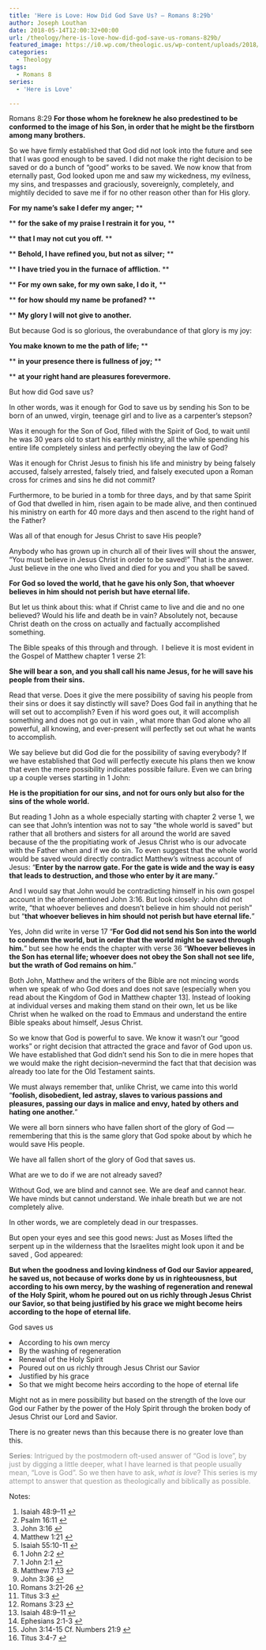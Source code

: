 ```yaml
---
title: 'Here is Love: How Did God Save Us? – Romans 8:29b'
author: Joseph Louthan
date: 2018-05-14T12:00:32+00:00
url: /theology/here-is-love-how-did-god-save-us-romans-829b/
featured_image: https://i0.wp.com/theologic.us/wp-content/uploads/2018/05/brazen-serpent-e1450126518962.jpg?resize=451%2C337
categories:
  - Theology
tags:
  - Romans 8
series:
  - 'Here is Love'

---
```

<span style="font-weight: 400;">Romans 8:29</span> **For those whom he foreknew he also predestined to be conformed to the image of his Son, in order that he might be the firstborn among many brothers.** 

<span style="font-weight: 400;">So we have firmly established that God did not look into the future and see that I was good enough to be saved. I did not make the right decision to be saved or do a bunch of “good” works to be saved. We now know that from eternally past, God looked upon me and saw my wickedness, my evilness, my sins, and trespasses and graciously, sovereignly, completely, and mightily decided to save me if for no other reason other than for His glory.</span>

**For my name’s sake I defer my anger;** **
  
** **for the sake of my praise I restrain it for you,** **
  
** **that I may not cut you off.** **
  
** **Behold, I have refined you, but not as silver;** **
  
** **I have tried you in the furnace of affliction.** **
  
** **For my own sake, for my own sake, I do it,** **
  
** **for how should my name be profaned?** **
  
** **My glory I will not give to another.** <span style="font-weight: 400;"><a class="simple-footnote" title="Isaiah 48:9–11" id="return-note-3318-1" href="#note-3318-1"></a></span>

<span style="font-weight: 400;">But because God is so glorious, the overabundance of that glory is my joy:</span>

**You make known to me the path of life;** **
  
** **in your presence there is fullness of joy;** **
  
** **at your right hand are pleasures forevermore.** <span style="font-weight: 400;"><a class="simple-footnote" title="Psalm 16:11" id="return-note-3318-2" href="#note-3318-2"></a></span>

But how did God save us?

In other words, was it enough for God to save us by sending his Son to be born of an unwed, virgin, teenage girl and to live as a carpenter&#8217;s stepson?

Was it enough for the Son of God, filled with the Spirit of God, to wait until he was 30 years old to start his earthly ministry, all the while spending his entire life completely sinless and perfectly obeying the law of God?

Was it enough for Christ Jesus to finish his life and ministry by being<span style="font-weight: 400; color: #ff6600;"> </span><span style="font-weight: 400;">falsely accused, falsely arrested, falsely tried, and falsely executed upon a Roman cross for crimes and sins he did not commit? </span>

<span style="font-weight: 400;">Furthermore, to be buried in a tomb for three days, and by that same Spirit of God that dwelled in him, risen again to be made alive, and then continued his ministry on earth for 40 more days and then ascend to the right hand of the Father?</span>

Was all of that enough for Jesus Christ to save His people?

<span style="font-weight: 400;">Anybody who has grown up in church all of their lives will shout the answer, “You must believe in Jesus Christ in order to be saved!” That is the answer. Just believe in the one who lived and died for you and you shall be saved.</span>

**For God so loved the world, that he gave his only Son, that whoever believes in him should not perish but have eternal life.** <span style="font-weight: 400;"><a class="simple-footnote" title="John 3:16" id="return-note-3318-3" href="#note-3318-3"></a></span>

<span style="font-weight: 400;">But let us think about this: what if Christ came to live and die and no one believed? Would his life and death be in vain? Absolutely not, because Christ death on the cross on actually and factually accomplished something.</span>

<span style="font-weight: 400;">The Bible speaks of this through and through.  I believe it is most evident in the Gospel of Matthew chapter 1 verse 21:</span>

**She will bear a son, and you shall call his name Jesus, for he will save his people from their sins.** <span style="font-weight: 400;"><a class="simple-footnote" title="Matthew 1:21" id="return-note-3318-4" href="#note-3318-4"></a></span>

<span style="font-weight: 400;">Read that verse. Does it give the mere possibility of saving his people from their sins or does it say distinctly will save? Does God fail in anything that he will set out to accomplish? Even if his word goes out, it will accomplish something and does not go out in vain <a class="simple-footnote" title="Isaiah 55:10-11" id="return-note-3318-5" href="#note-3318-5"></a>, what more than God alone who all powerful, all knowing, and ever-present will perfectly set out what he wants to accomplish.</span>

<span style="font-weight: 400;">We say believe but did God die for the possibility of saving everybody? If we have established that God will perfectly execute his plans then we know that even the mere possibility indicates possible failure. Even we can bring up a couple verses starting in 1 John:</span>

**He is the propitiation for our sins, and not for ours only but also for the sins of the whole world.** <span style="font-weight: 400;"><a class="simple-footnote" title="1 John 2:2" id="return-note-3318-6" href="#note-3318-6"></a></span>

<span style="font-weight: 400;">But reading 1 John as a whole especially starting with chapter 2 verse 1, we can see that John&#8217;s intention was not to say “the whole world is saved” but rather that all brothers and sisters for all around the world are saved because of the the propitiating work of Jesus Christ who is our advocate with the Father when and if we do sin. <a class="simple-footnote" title="1 John 2:1" id="return-note-3318-7" href="#note-3318-7"></a> To even suggest that the whole world would be saved would directly contradict Matthew’s witness account of Jesus: “</span>**Enter by the narrow gate. For the gate is wide and the way is easy that leads to destruction, and those who enter by it are many.**<span style="font-weight: 400;">” <a class="simple-footnote" title="Matthew 7:13" id="return-note-3318-8" href="#note-3318-8"></a></span>

<span style="font-weight: 400;">And I would say that John would be contradicting himself in his own gospel account in the aforementioned John 3:16. But l</span><span style="font-weight: 400;">ook closely: John did not write, “that whoever believes and doesn’t believe in him should not perish” but “</span>**that whoever believes in him should not perish but have eternal life.**<span style="font-weight: 400;">”</span>

<span style="font-weight: 400;">Yes, John did write in verse 17 “</span>**For God did not send his Son into the world to condemn the world, but in order that the world might be saved through him.**<span style="font-weight: 400;">” but see how he ends the chapter with verse 36 “</span>**Whoever believes in the Son has eternal life; whoever does not obey the Son shall not see life, but the wrath of God remains on him.**<span style="font-weight: 400;">” <a class="simple-footnote" title="John 3:36" id="return-note-3318-9" href="#note-3318-9"></a></span>

<span style="font-weight: 400;">Both John, Matthew and the writers of the Bible are not mincing words when we speak of who God does and does not save (especially when you read about the Kingdom of God in Matthew chapter 13]. Instead of looking at individual verses and making them stand on their own, let us be like Christ when he walked on the road to Emmaus and understand the entire Bible speaks about himself, Jesus Christ.</span>

<span style="font-weight: 400;">So we know that God is powerful to save. We know it wasn’t our “good works” or right decision that attracted the grace and favor of God upon us. We have established that God didn’t send his Son to die in mere hopes that we would make the right decision&#8211;nevermind the fact that that decision was already too late for the Old Testament saints. <a class="simple-footnote" title="Romans 3:21-26" id="return-note-3318-10" href="#note-3318-10"></a></span>

<span style="font-weight: 400;">We must always remember that, unlike Christ, we came into this world “<strong>foolish, disobedient, led astray, slaves to various passions and pleasures, passing our days in malice and envy, hated by others and hating one another.</strong>” <a class="simple-footnote" title="Titus 3:3" id="return-note-3318-11" href="#note-3318-11"></a></span>

<span style="font-weight: 400;">We were all born sinners who have fallen short of the glory of God <a class="simple-footnote" title="Romans 3:23" id="return-note-3318-12" href="#note-3318-12"></a>&#8212; remembering that this is the same glory that God spoke about by which he would save His people. <a class="simple-footnote" title="Isaiah 48:9–11" id="return-note-3318-13" href="#note-3318-13"></a></span>

<span style="font-weight: 400;">We have all fallen short of the glory of God that saves us.</span>

<span style="font-weight: 400;">What are we to do if we are not already saved?</span>

<span style="font-weight: 400;">Without God, we are blind and cannot see. We are deaf and cannot hear. We have minds but cannot understand. We inhale breath but we are not completely alive.</span>

<span style="font-weight: 400;">In other words, we are completely dead in our trespasses. <a class="simple-footnote" title="Ephesians 2:1-3" id="return-note-3318-14" href="#note-3318-14"></a></span>

<span style="font-weight: 400;">But open your eyes and see this good news: </span><span style="font-weight: 400;">Just as Moses lifted the serpent up in the wilderness that the Israelites might look upon it and be saved <a class="simple-footnote" title="John 3:14-15 Cf. Numbers 21:9" id="return-note-3318-15" href="#note-3318-15"></a>, God appeared:</span>

**But when the goodness and loving kindness of God our Savior appeared, he saved us, not because of works done by us in righteousness, but according to his own mercy, by the washing of regeneration and renewal of the Holy Spirit, whom he poured out on us richly through Jesus Christ our Savior, so that being justified by his grace we might become heirs according to the hope of eternal life.** <span style="font-weight: 400;"><a class="simple-footnote" title="Titus 3:4-7" id="return-note-3318-16" href="#note-3318-16"></a></span>

<span style="font-weight: 400;">God saves us</span>

<li style="font-weight: 400;">
  <span style="font-weight: 400;">According to his own mercy</span>
</li>
<li style="font-weight: 400;">
  <span style="font-weight: 400;">By the washing of regeneration</span>
</li>
<li style="font-weight: 400;">
  <span style="font-weight: 400;">Renewal of the Holy Spirit</span>
</li>
<li style="font-weight: 400;">
  <span style="font-weight: 400;">Poured out on us richly through Jesus Christ our Savior</span>
</li>
<li style="font-weight: 400;">
  <span style="font-weight: 400;">Justified by his grace</span>
</li>
<li style="font-weight: 400;">
  <span style="font-weight: 400;">So that we might become heirs according to the hope of eternal life</span>
</li>

<span style="font-weight: 400;">Might not as in mere possibility but based on the strength of the love our God our Father by the power of the Holy Spirit through the broken body of Jesus Christ our Lord and Savior.</span>

<span style="font-weight: 400;">There is no greater news than this because there is no greater love than this.</span>

<span style="color: #999999;"><b>Series</b><span style="font-weight: 400;">: Intrigued by the postmodern oft-used answer of “God is love”, by just by digging a little deeper, what I have learned is that people usually mean, “Love is God”. So we then have to ask, </span><i><span style="font-weight: 400;">what is love</span></i><span style="font-weight: 400;">? This series is my attempt to answer that question as theologically and biblically as possible.</span></span>

<div class="simple-footnotes">
  <p class="notes">
    Notes:
  </p>
  
  <ol>
    <li id="note-3318-1">
      Isaiah 48:9–11 <a href="#return-note-3318-1">&#8617;</a>
    </li>
    <li id="note-3318-2">
      Psalm 16:11 <a href="#return-note-3318-2">&#8617;</a>
    </li>
    <li id="note-3318-3">
      John 3:16 <a href="#return-note-3318-3">&#8617;</a>
    </li>
    <li id="note-3318-4">
      Matthew 1:21 <a href="#return-note-3318-4">&#8617;</a>
    </li>
    <li id="note-3318-5">
      Isaiah 55:10-11 <a href="#return-note-3318-5">&#8617;</a>
    </li>
    <li id="note-3318-6">
      1 John 2:2 <a href="#return-note-3318-6">&#8617;</a>
    </li>
    <li id="note-3318-7">
      1 John 2:1 <a href="#return-note-3318-7">&#8617;</a>
    </li>
    <li id="note-3318-8">
      Matthew 7:13 <a href="#return-note-3318-8">&#8617;</a>
    </li>
    <li id="note-3318-9">
      John 3:36 <a href="#return-note-3318-9">&#8617;</a>
    </li>
    <li id="note-3318-10">
      Romans 3:21-26 <a href="#return-note-3318-10">&#8617;</a>
    </li>
    <li id="note-3318-11">
      Titus 3:3 <a href="#return-note-3318-11">&#8617;</a>
    </li>
    <li id="note-3318-12">
      Romans 3:23 <a href="#return-note-3318-12">&#8617;</a>
    </li>
    <li id="note-3318-13">
      Isaiah 48:9–11 <a href="#return-note-3318-13">&#8617;</a>
    </li>
    <li id="note-3318-14">
      Ephesians 2:1-3 <a href="#return-note-3318-14">&#8617;</a>
    </li>
    <li id="note-3318-15">
      John 3:14-15 Cf. Numbers 21:9 <a href="#return-note-3318-15">&#8617;</a>
    </li>
    <li id="note-3318-16">
      Titus 3:4-7 <a href="#return-note-3318-16">&#8617;</a>
    </li>
  </ol>
</div>